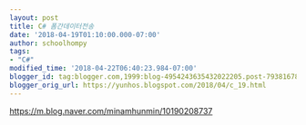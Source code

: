 ```yaml
---
layout: post
title: C# 폼간데이터전송
date: '2018-04-19T01:10:00.000-07:00'
author: schoolhompy
tags:
- "C#"
modified_time: '2018-04-22T06:40:23.984-07:00'
blogger_id: tag:blogger.com,1999:blog-4954243635432022205.post-7938167825751178323
blogger_orig_url: https://yunhos.blogspot.com/2018/04/c_19.html
---
```


https://m.blog.naver.com/minamhunmin/10190208737
